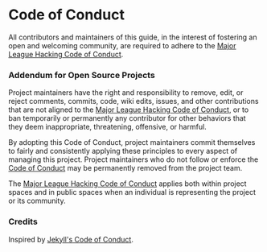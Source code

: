 # Code of Conduct

All contributors and maintainers of this guide, in the interest of fostering an open and welcoming community, are required to adhere to the [Major League Hacking Code of Conduct][mlh-coc].

### Addendum for Open Source Projects

Project maintainers have the right and responsibility to remove, edit, or reject comments, commits, code, wiki edits, issues, and other contributions that are not aligned to the [Major League Hacking Code of Conduct][mlh-coc], or to ban temporarily or permanently any contributor for other behaviors that they deem inappropriate, threatening, offensive, or harmful.

By adopting this Code of Conduct, project maintainers commit themselves to fairly and consistently applying these principles to every aspect of managing this project. Project maintainers who do not follow or enforce the [Code of Conduct][mlh-coc] may be permanently removed from the project team.

The [Major League Hacking Code of Conduct][mlh-coc] applies both within project spaces and in public spaces when an individual is representing the project or its community.

### Credits

Inspired by [Jekyll's Code of Conduct][jekyll-coc].

[mlh-coc]: https://github.com/MLH/mlh-policies/blob/master/code-of-conduct.md
[jekyll-coc]: https://github.com/jekyll/jekyll/blob/master/CONDUCT.markdown
